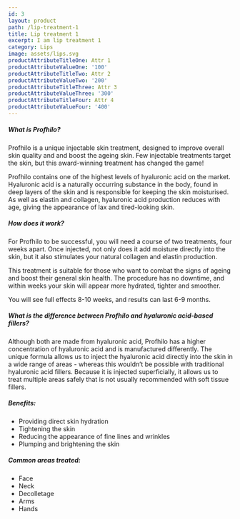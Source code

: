 ```yaml
---
id: 3
layout: product
path: /lip-treatment-1
title: Lip treatment 1
excerpt: I am lip treatment 1
category: Lips
image: assets/lips.svg
productAttributeTitleOne: Attr 1
productAttributeValueOne: '100'
productAttributeTitleTwo: Attr 2
productAttributeValueTwo: '200'
productAttributeTitleThree: Attr 3
productAttributeValueThree: '300'
productAttributeTitleFour: Attr 4
productAttributeValueFour: '400'
---
```



##### What is Profhilo?

Profhilo is a unique injectable skin treatment, designed to improve overall skin quality and and boost the ageing skin. Few injectable treatments target the skin, but this award-winning treatment has changed the game!

Profhilo contains one of the highest levels of hyaluronic acid on the market. Hyaluronic acid is a naturally occurring substance in the body, found in deep layers of the skin and is responsible for keeping the skin moisturised. As well as elastin and collagen, hyaluronic acid production reduces with age, giving the appearance of lax and tired-looking skin.

##### How does it work?

For Profhilo to be successful, you will need a course of two treatments, four weeks apart. Once injected, not only does it add moisture directly into the skin, but it also stimulates your natural collagen and elastin production.

This treatment is suitable for those who want to combat the signs of ageing and boost their general skin health. The procedure has no downtime, and within weeks your skin will appear more hydrated, tighter and smoother.

You will see full effects 8-10 weeks, and results can last 6-9 months.

##### What is the difference between Profhilo and hyaluronic acid-based fillers?

Although both are made from hyaluronic acid, Profhilo has a higher concentration of hyaluronic acid and is manufactured differently. The unique formula allows us to inject the hyaluronic acid directly into the skin in a wide range of areas - whereas this wouldn’t be possible with traditional hyaluronic acid fillers. Because it is injected superficially, it allows us to treat multiple areas safely that is not usually recommended with soft tissue fillers.

##### Benefits:

* Providing direct skin hydration
* Tightening the skin
* Reducing the appearance of fine lines and wrinkles
* Plumping and brightening the skin

##### Common areas treated:

* Face
* Neck
* Decolletage
* Arms
* Hands